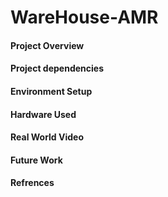 WareHouse-AMR
=======
#### Project Overview
#### Project dependencies
#### Environment Setup
#### Hardware Used 
#### Real World Video 
#### Future Work
#### Refrences
